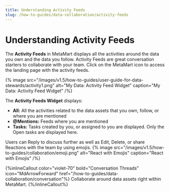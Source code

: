```yaml
---
title: Understanding Activity Feeds
slug: /how-to-guides/data-collaboration/activity-feeds
---
```


# Understanding Activity Feeds

The **Activity Feeds** in MetaMart displays all the activities around the data you own and the data you follow. Activity Feeds are great conversation starters to collaborate with your team. Click on the MetaMart icon to access the landing page with the activity feeds.

{% image
src="/images/v1.5/how-to-guides/user-guide-for-data-stewards/activity1.png"
alt="My Data: Activity Feed Widget"
caption="My Data: Activity Feed Widget"
/%}

The **Activity Feeds Widget** displays:
- **All:** All the activities related to the data assets that you own, follow, or where you are mentioned
- **@Mentions:** Feeds where you are mentioned
- **Tasks:** Tasks created by you, or assigned to you are displayed. Only the Open tasks are displayed here.

Users can Reply to discuss further as well as Edit, Delete, or share Reactions with the team by using emojis.
{% image
src="/images/v1.5/how-to-guides/collaboration/emoji.png"
alt="React with Emojis"
caption="React with Emojis"
/%}

{%inlineCallout
  color="violet-70"
  bold="Conversation Threads"
  icon="MdArrowForward"
  href="/how-to-guides/data-collaboration/conversation"%}
  Collaborate around data assets right within MetaMart.
{%/inlineCallout%}